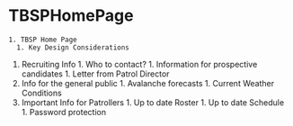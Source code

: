 # TBSPHomePage

    1. TBSP Home Page
      1. Key Design Considerations
  1. Recruiting Info
    1. Who to contact?
    1. Information for prospective candidates
    1. Letter from Patrol Director
  1. Info for the general public
    1. Avalanche forecasts
    1. Current Weather Conditions
  1. Important Info for Patrollers
    1. Up to date Roster
    1. Up to date Schedule
    1. Password protection